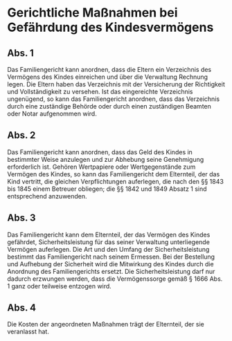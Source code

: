 # Gerichtliche Maßnahmen bei Gefährdung des Kindesvermögens



## Abs. 1

 Das Familiengericht kann anordnen, dass die Eltern ein Verzeichnis des Vermögens des Kindes einreichen und über die Verwaltung Rechnung legen. Die Eltern haben das Verzeichnis mit der Versicherung der Richtigkeit und Vollständigkeit zu versehen. Ist das eingereichte Verzeichnis ungenügend, so kann das Familiengericht anordnen, dass das Verzeichnis durch eine zuständige Behörde oder durch einen zuständigen Beamten oder Notar aufgenommen wird.

## Abs. 2

 Das Familiengericht kann anordnen, dass das Geld des Kindes in bestimmter Weise anzulegen und zur Abhebung seine Genehmigung erforderlich ist. Gehören Wertpapiere oder Wertgegenstände zum Vermögen des Kindes, so kann das Familiengericht dem Elternteil, der das Kind vertritt, die gleichen Verpflichtungen auferlegen, die nach den §§ 1843 bis 1845 einem Betreuer obliegen; die §§ 1842 und 1849 Absatz 1 sind entsprechend anzuwenden.

## Abs. 3

 Das Familiengericht kann dem Elternteil, der das Vermögen des Kindes gefährdet, Sicherheitsleistung für das seiner Verwaltung unterliegende Vermögen auferlegen. Die Art und den Umfang der Sicherheitsleistung bestimmt das Familiengericht nach seinem Ermessen. Bei der Bestellung und Aufhebung der Sicherheit wird die Mitwirkung des Kindes durch die Anordnung des Familiengerichts ersetzt. Die Sicherheitsleistung darf nur dadurch erzwungen werden, dass die Vermögenssorge gemäß § 1666 Abs. 1 ganz oder teilweise entzogen wird.

## Abs. 4

 Die Kosten der angeordneten Maßnahmen trägt der Elternteil, der sie veranlasst hat. 

